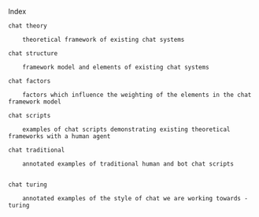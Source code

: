 Index

    chat theory

        theoretical framework of existing chat systems

    chat structure

        framework model and elements of existing chat systems

    chat factors

        factors which influence the weighting of the elements in the chat framework model 
    
    chat scripts

        examples of chat scripts demonstrating existing theoretical frameworks with a human agent

    chat traditional

        annotated examples of traditional human and bot chat scripts


    chat turing

        annotated examples of the style of chat we are working towards - turing


    